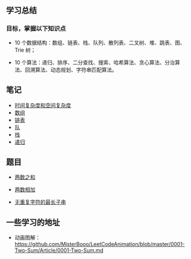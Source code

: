 ## 学习总结

### 目标，掌握以下知识点

- 10 个数据结构：数组、链表、栈、队列、散列表、二叉树、堆、跳表、图、Trie 树；

- 10 个算法：递归、排序、二分查找、搜索、哈希算法、贪心算法、分治算法、回溯算法、动态规划、字符串匹配算法。

## 笔记

- [时间复杂度和空间复杂度](/算法/笔记/时间复杂度和空间复杂度)
- [数组](/算法/笔记/数组)
- [链表](/算法/笔记/链表)
- [队](/算法/笔记/队)
- [栈](/算法/笔记/栈)
- [递归](/算法/笔记/递归)

## 题目

- [两数之和](/算法/leetcode/1-两数之和) 
- [两数相加](/算法/leetcode/2-两数相加) 

- [无重复字符的最长子串](/算法/leetcode/3-无重复字符的最长子串)



## 一些学习的地址

- 动画图解：https://github.com/MisterBooo/LeetCodeAnimation/blob/master/0001-Two-Sum/Article/0001-Two-Sum.md





